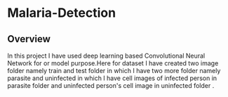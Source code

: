 # Malaria-Detection

## Overview 
In this project I have used deep learning based Convolutional Neural Network for or model purpose.Here for dataset I have created two image folder namely train and test folder in which I have two more folder namely parasite and uninfected in which I have cell images of infected person in parasite folder and uninfected person's cell image in uninfected folder .
